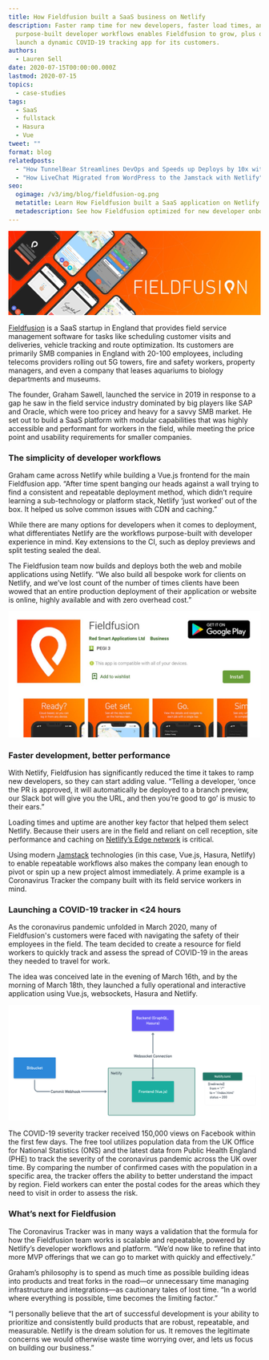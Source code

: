 ```yaml
---
title: How Fieldfusion built a SaaS business on Netlify
description: Faster ramp time for new developers, faster load times, and
  purpose-built developer workflows enables Fieldfusion to grow, plus quickly
  launch a dynamic COVID-19 tracking app for its customers.
authors:
  - Lauren Sell
date: 2020-07-15T00:00:00.000Z
lastmod: 2020-07-15
topics:
  - case-studies
tags:
  - SaaS
  - fullstack
  - Hasura
  - Vue
tweet: ""
format: blog
relatedposts:
  - "How TunnelBear Streamlines DevOps and Speeds up Deploys by 10x with Netlify"
  - "How LiveChat Migrated from WordPress to the Jamstack with Netlify"
seo:
  ogimage: /v3/img/blog/fieldfusion-og.png
  metatitle: Learn How Fieldfusion built a SaaS application on Netlify
  metadescription: See how Fieldfusion optimized for new developer onboarding, faster load times, and purpose-built developer workflows with Netlify. Plus how they quickly launched a dynamic COVID-19 tracking app for its customers.
---
```

![Fieldfusion mobile app UI](/v3/img/blog/1500x500.jpeg)

[Fieldfusion](https://fieldfusion.io/) is a SaaS startup in England that provides field service management software for tasks like scheduling customer visits and deliveries, vehicle tracking and route optimization. Its customers are primarily SMB companies in England with 20-100 employees, including telecoms providers rolling out 5G towers, fire and safety workers, property managers, and even a company that leases aquariums to biology departments and museums.

The founder, Graham Sawell, launched the service in 2019 in response to a gap he saw in the field service industry dominated by big players like SAP and Oracle, which were too pricey and heavy for a savvy SMB market. He set out to build a SaaS platform with modular capabilities that was highly accessible and performant for workers in the field, while meeting the price point and usability requirements for smaller companies.

### The simplicity of developer workflows

Graham came across Netlify while building a Vue.js frontend for the main Fieldfusion app. “After time spent banging our heads against a wall trying to find a consistent and repeatable deployment method, which didn’t require learning a sub-technology or platform stack, Netlify ‘just worked’ out of the box. It helped us solve common issues with CDN and caching.”

While there are many options for developers when it comes to deployment, what differentiates Netlify are the workflows purpose-built with developer experience in mind. Key extensions to the CI, such as deploy previews and split testing sealed the deal.

The Fieldfusion team now builds and deploys both the web and mobile applications using Netlify. “We also build all bespoke work for clients on Netlify, and we’ve lost count of the number of times clients have been wowed that an entire production deployment of their application or website is online, highly available and with zero overhead cost.”

![Fieldfusion mobile app in Google Play store](/v3/img/blog/epdkkg8waaeswvc.jpeg)

### Faster development, better performance

With Netlify, Fieldfusion has significantly reduced the time it takes to ramp new developers, so they can start adding value. “Telling a developer, ‘once the PR is approved, it will automatically be deployed to a branch preview, our Slack bot will give you the URL, and then you’re good to go’ is music to their ears.”

Loading times and uptime are another key factor that helped them select Netlify. Because their users are in the field and reliant on cell reception, site performance and caching on [Netlify’s Edge network](https://www.netlify.com/products/edge/) is critical.

Using modern [Jamstack](https://www.netlify.com/jamstack/) technologies (in this case, Vue.js, Hasura, Netlify) to enable repeatable workflows also makes the company lean enough to pivot or spin up a new project almost immediately. A prime example is a Coronavirus Tracker the company built with its field service workers in mind.

### Launching a COVID-19 tracker in <24 hours

As the coronavirus pandemic unfolded in March 2020, many of Fieldfusion's customers were faced with navigating the safety of their employees in the field. The team decided to create a resource for field workers to quickly track and assess the spread of COVID-19 in the areas they needed to travel for work.

The idea was conceived late in the evening of March 16th, and by the morning of March 18th, they launched a fully operational and interactive application using Vue.js, websockets, Hasura and Netlify.

![Fieldfusion architecture with Bitbucket, GraphQL, Hasura, Vue and Netlify](/v3/img/blog/fieldfusion-basic-architecture.png)

The COVID-19 severity tracker received 150,000 views on Facebook within the first few days. The free tool utilizes population data from the UK Office for National Statistics (ONS) and the latest data from Public Health England (PHE) to track the severity of the coronavirus pandemic across the UK over time. By comparing the number of confirmed cases with the population in a specific area, the tracker offers the ability to better understand the impact by region. Field workers can enter the postal codes for the areas which they need to visit in order to assess the risk.

### What’s next for Fieldfusion

The Coronavirus Tracker was in many ways a validation that the formula for how the Fieldfusion team works is scalable and repeatable, powered by Netlify’s developer workflows and platform. “We’d now like to refine that into more MVP offerings that we can go to market with quickly and effectively.”

Graham’s philosophy is to spend as much time as possible building ideas into products and treat forks in the road—or unnecessary time managing infrastructure and integrations—as cautionary tales of lost time. “In a world where everything is possible, time becomes the limiting factor.”

“I personally believe that the art of successful development is your ability to prioritize and consistently build products that are robust, repeatable, and measurable. Netlify is the dream solution for us. It removes the legitimate concerns we would otherwise waste time worrying over, and lets us focus on building our business.”